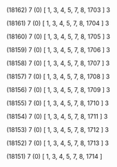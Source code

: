 (18162) 7 (0) [ 1, 3, 4, 5, 7, 8, 1703 ] 3 


(18161) 7 (0) [ 1, 3, 4, 5, 7, 8, 1704 ] 3 


(18160) 7 (0) [ 1, 3, 4, 5, 7, 8, 1705 ] 3 


(18159) 7 (0) [ 1, 3, 4, 5, 7, 8, 1706 ] 3 


(18158) 7 (0) [ 1, 3, 4, 5, 7, 8, 1707 ] 3 


(18157) 7 (0) [ 1, 3, 4, 5, 7, 8, 1708 ] 3 


(18156) 7 (0) [ 1, 3, 4, 5, 7, 8, 1709 ] 3 


(18155) 7 (0) [ 1, 3, 4, 5, 7, 8, 1710 ] 3 


(18154) 7 (0) [ 1, 3, 4, 5, 7, 8, 1711 ] 3 


(18153) 7 (0) [ 1, 3, 4, 5, 7, 8, 1712 ] 3 


(18152) 7 (0) [ 1, 3, 4, 5, 7, 8, 1713 ] 3 


(18151) 7 (0) [ 1, 3, 4, 5, 7, 8, 1714 ]  

